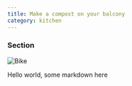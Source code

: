 ```yaml
---
title: Make a compost on your balcony
category: kitchen
---
```


### Section

![Bike](bike.png)

Hello world, some markdown here
